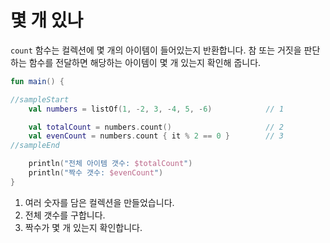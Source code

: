 # 몇 개 있나

`count` 함수는 컬렉션에 몇 개의 아이템이 들어있는지 반환합니다. 참 또는 거짓을 판단하는 함수를 전달하면 해당하는 아이템이 몇 개 있는지 확인해 줍니다.

```kotlin
fun main() {

//sampleStart
    val numbers = listOf(1, -2, 3, -4, 5, -6)            // 1

    val totalCount = numbers.count()                     // 2
    val evenCount = numbers.count { it % 2 == 0 }        // 3
//sampleEnd

    println("전체 아이템 갯수: $totalCount")
    println("짝수 갯수: $evenCount")
}
```

1. 여러 숫자를 담은 컬렉션을 만들었습니다.
2. 전체 갯수를 구합니다.
3. 짝수가 몇 개 있는지 확인합니다.
